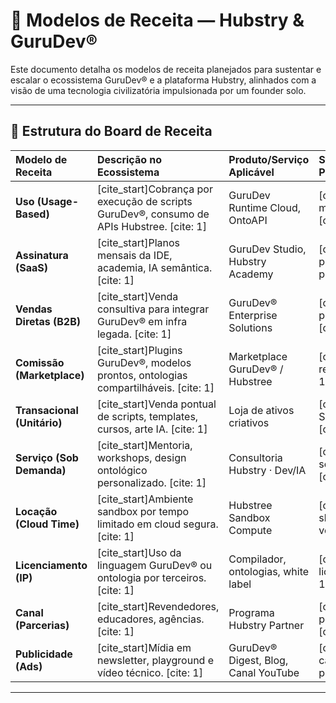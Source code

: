 # 💸 Modelos de Receita — Hubstry & GuruDev®

Este documento detalha os modelos de receita planejados para sustentar e escalar o ecossistema GuruDev® e a plataforma Hubstry, alinhados com a visão de uma tecnologia civilizatória impulsionada por um founder solo.

---

## 🧠 Estrutura do Board de Receita

| Modelo de Receita      | Descrição no Ecossistema                                       | Produto/Serviço Aplicável               | Status / Próximos Passos                                                                                                 |
| :--------------------- | :------------------------------------------------------------- | :-------------------------------------- | :----------------------------------------------------------------------------------------------------------------------- |
| **Uso (Usage-Based)** | [cite_start]Cobrança por execução de scripts GuruDev®, consumo de APIs Hubstree. [cite: 1] | GuruDev Runtime Cloud, OntoAPI          | [cite_start]Integrar metering / gateway [cite: 1]                                                                                    |
| **Assinatura (SaaS)** | [cite_start]Planos mensais da IDE, academia, IA semântica. [cite: 1]       | GuruDev Studio, Hubstry Academy         | [cite_start]Criar planos e landing pages [cite: 1]                                                                                   |
| **Vendas Diretas (B2B)** | [cite_start]Venda consultiva para integrar GuruDev® em infra legada. [cite: 1] | GuruDev® Enterprise Solutions           | [cite_start]Montar pacote institucional [cite: 1]                                                                                   |
| **Comissão (Marketplace)** | [cite_start]Plugins GuruDev®, modelos prontos, ontologias compartilháveis. [cite: 1] | Marketplace GuruDev® / Hubstree         | [cite_start]Definir regras e share [cite: 1]                                                                                         |
| **Transacional (Unitário)** | [cite_start]Venda pontual de scripts, templates, cursos, arte IA. [cite: 1] | Loja de ativos criativos                | [cite_start]Configurar Shopify ou Gumroad [cite: 1]                                                                                  |
| **Serviço (Sob Demanda)** | [cite_start]Mentoria, workshops, design ontológico personalizado. [cite: 1] | Consultoria Hubstry · Dev/IA            | [cite_start]Formalizar serviços e catálogo [cite: 1]                                                                                 |
| **Locação (Cloud Time)** | [cite_start]Ambiente sandbox por tempo limitado em cloud segura. [cite: 1] | Hubstree Sandbox Compute                | [cite_start]Habilitar slots por tempo ou volume [cite: 1]                                                                            |
| **Licenciamento (IP)** | [cite_start]Uso da linguagem GuruDev® ou ontologia por terceiros. [cite: 1] | Compilador, ontologias, white label     | [cite_start]Proteger e licenciar ativos [cite: 1]                                                                                    |
| **Canal (Parcerias)** | [cite_start]Revendedores, educadores, agências. [cite: 1]                  | Programa Hubstry Partner                | [cite_start]Criar política e incentivos [cite: 1]                                                                                    |
| **Publicidade (Ads)** | [cite_start]Mídia em newsletter, playground e vídeo técnico. [cite: 1]     | GuruDev® Digest, Blog, Canal YouTube    | [cite_start]Ativar canais e buscar parcerias [cite: 1]                                                                               |

---

